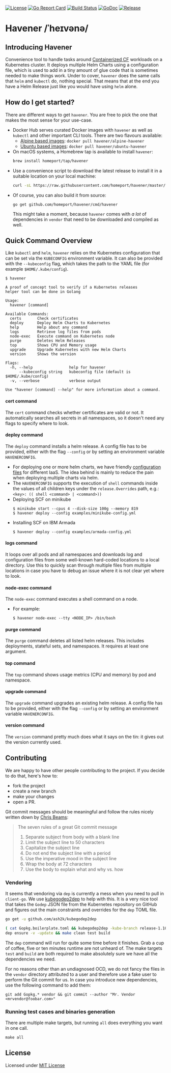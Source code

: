 [![License](https://img.shields.io/github/license/homeport/havener.svg)](https://github.com/homeport/havener/blob/master/LICENSE)
[![Go Report Card](https://goreportcard.com/badge/github.com/homeport/havener)](https://goreportcard.com/report/github.com/homeport/havener)
[![Build Status](https://travis-ci.org/homeport/havener.svg?branch=develop)](https://travis-ci.org/homeport/havener)
[![GoDoc](https://godoc.org/github.com/homeport/havener/pkg?status.svg)](https://godoc.org/github.com/homeport/havener/pkg)
[![Release](https://img.shields.io/github/release/homeport/havener.svg)](https://github.com/homeport/havener/releases/latest)

# Havener /ˈheɪvənə/
## Introducing Havener
Convenience tool to handle tasks around [Containerized CF](https://www.pivotaltracker.com/n/projects/2192232) workloads on a Kubernetes cluster. It deploys multiple Helm Charts using a configuration file, which is used to add in a tiny amount of glue code that is sometimes needed to make things work. Under to cover, `havener` does the same calls that `helm` and `kubectl` do, nothing special. That means that at the end you have a Helm Release just like you would have using `helm` alone.

## How do I get started?
There are different ways to get `havener`. You are free to pick the one that makes the most sense for your use-case.
- Docker Hub serves curated Docker images with `havener` as well as  `kubectl` and other important CLI tools. There are two flavours available:
  - [Alpine based images](https://hub.docker.com/r/havener/alpine-havener/): `docker pull havener/alpine-havener`
  - [Ubuntu based images](https://hub.docker.com/r/havener/ubuntu-havener/): `docker pull havener/ubuntu-havener`
- On macOS systems, a Homebrew tap is available to install `havener`:
  ```sh
  brew install homeport/tap/havener
  ```
- Use a convenience script to download the latest release to install it in a suitable location on your local machine:
  ```sh
  curl -sL https://raw.githubusercontent.com/homeport/havener/master/scripts/download-latest.sh | bash
  ```
- Of course, you can also build it from source:
  ```
  go get github.com/homeport/havener/cmd/havener
  ```
  This might take a moment, because `havener` comes with _a lot_ of dependencies in `vendor` that need to be downloaded and compiled as well.


## Quick Command Overview
Like `kubectl` and `helm`, `havener` relies on the Kubernetes configuration that can be set via the `KUBECONFIG` environment variable. It can also be provided with the `--kubeconfig` flag, which takes the path to the YAML file (for example `$HOME/.kube/config`).
```
$ havener

A proof of concept tool to verify if a Kubernetes releases
helper tool can be done in Golang

Usage:
  havener [command]

Available Commands:
  certs       Check certificates
  deploy      Deploy Helm Charts to Kubernetes
  help        Help about any command
  logs        Retrieve log files from pods
  node-exec   Execute command on Kubernetes node
  purge       Deletes Helm Releases
  top         Shows CPU and Memory usage
  upgrade     Upgrade Kubernetes with new Helm Charts
  version     Shows the version

Flags:
  -h, --help                help for havener
      --kubeconfig string   kubeconfig file (default is $HOME/.kube/config)
  -v, --verbose             verbose output

Use "havener [command] --help" for more information about a command.
```

#### cert command
The `cert` command checks whether certificates are valid or not. It automatically searches all secrets in all namespaces, so it doesn't need any flags to specify where to look.

#### deploy command
The `deploy` command installs a helm release. A config file has to be provided, either with the flag `--config` or by setting an environment variable `HAVENERCONFIG`.
- For deploying one or more helm charts, we have friendly [configuration files](https://github.com/homeport/havener/tree/develop/examples) for different IaaS. The idea behind is mainly to reduce the pain when deploying multiple charts via helm.
- The `HAVENERCONFIG` supports the execution of `shell` commands inside the values of all children keys under the `release.Overrides` path, e.g.:
   `<key>: (( shell <command> | <command>))`
- Deploying SCF on minikube
   ```
   $ minikube start --cpus 4 --disk-size 100g --memory 819
   $ havener deploy --config examples/minikube-config.yml
   ```
- Installing SCF on IBM Armada
  ```
  $ havener deploy --config examples/armada-config.yml
  ```

#### logs command
It loops over all pods and all namespaces and downloads log and configuration files from some well-known hard-coded locations to a local directory. Use this to quickly scan through multiple files from multiple locations in case you have to debug an issue where it is not clear yet where to look.

#### node-exec command
The `node-exec` command executes a shell command on a node. 
- For example:
  ```
  $ havener node-exec --tty <NODE_IP> /bin/bash
  ```

#### purge command
The `purge` command deletes all listed helm releases. This includes deployments, stateful sets, and namespaces. It requires at least one argument.

#### top command
The `top` command shows usage metrics (CPU and memory) by pod and namespace.

#### upgrade command
The `upgrade` command upgrades an existing helm release. A config file has to be provided, either with the flag `--config` or by setting an environment variable `HAVENERCONFIG`.

#### version command
The `version` command pretty much does what it says on the tin: it gives out the version currently used.


## Contributing
We are happy to have other people contributing to the project. If you decide to do that, here's how to:
- fork the project
- create a new branch
- make your changes
- open a PR.

Git commit messages should be meaningful and follow the rules nicely written down by [Chris Beams](https://chris.beams.io/posts/git-commit/):
> The seven rules of a great Git commit message
> 1. Separate subject from body with a blank line
> 1. Limit the subject line to 50 characters
> 1. Capitalize the subject line
> 1. Do not end the subject line with a period
> 1. Use the imperative mood in the subject line
> 1. Wrap the body at 72 characters
> 1. Use the body to explain what and why vs. how


### Vendoring
It seems that vendoring via `dep` is currently a mess when you need to pull in `client-go`. We use [kubegodep2dep](https://github.com/ash2k/kubegodep2dep) to help with this. It is a very nice tool that takes the `Godep` JSON file from the Kubernetes repository on GitHub and figures out the main constraints and overrides for the `dep` TOML file.
```sh
go get -u github.com/ash2k/kubegodep2dep

( cat Gopkg.boilerplate.toml && kubegodep2dep -kube-branch release-1.10 -client-go-branch release-7.0 ) >Gopkg.toml
dep ensure -v -update && make clean test build
```

The `dep` command will run for quite some time before it finishes. Grab a cup of coffee, five or ten minutes runtime are not unheard of. The make targets `test` and `build` are both required to make absolutely sure we have all the dependencies we need.

For no reasons other than an undiagnosed OCD, we do not fancy the files in the `vendor` directory attributed to a user and therefore use a fake user to perform the Git commit for us. In case you introduce new dependencies, use the following command to add them:
```
git add Gopkg.* vendor && git commit --author "Mr. Vendor <mrvendor@foobar.com>"
```


### Running test cases and binaries generation
There are multiple make targets, but running `all` does everything you want in one call.
```
make all
```

## License
Licensed under [MIT License](https://github.com/homeport/havener/blob/master/LICENSE)

